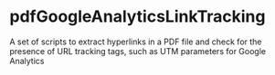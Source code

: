 # pdfGoogleAnalyticsLinkTracking
 A set of scripts to extract hyperlinks in a PDF file and check for the presence of URL tracking tags, such as UTM parameters for Google Analytics

